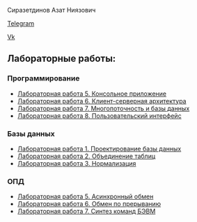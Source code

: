 Сиразетдинов Азат Ниязович
<!-- ![](https://komarev.com/ghpvc/?username=Azat2202) -->

[Telegram](t.me/Azat2202)

[Vk](vk.com/Azat2202)

## Лабораторные работы:

### Программирование
- [Лабораторная работа 5. Консольное приложение](https://github.com/Azat2202/Prog_lab5)
- [Лабораторная работа 6. Клиент-серверная архитектура](https://github.com/Azat2202/Prog_lab6)
- [Лабораторная работа 7. Многопоточность и базы данных](https://github.com/Azat2202/Prog_lab7)
- [Лабораторная работа 8. Пользовательский интерфейс](https://github.com/Azat2202/Prog_lab8)

### Базы данных
- [Лабораторная работа 1. Проектирование базы данных](https://github.com/Azat2202/BD_lab1)
- [Лабораторная работа 2. Объединение таблиц](https://github.com/Azat2202/BD_lab2)
- [Лабораторная работа 3. Нормализация](https://github.com/Azat2202/BD_lab3)

### ОПД
- [Лабораторная работа 5. Асинхронный обмен](https://github.com/Azat2202/OPD_lab5)
- [Лабораторная работа 6. Обмен по прерыванию](https://github.com/Azat2202/OPD_lab6)
- [Лабораторная работа 7. Синтез команд БЭВМ](https://github.com/Azat2202/OPD_lab7)
